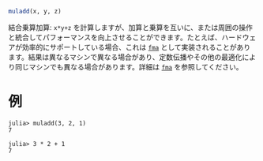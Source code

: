 ```julia
muladd(x, y, z)
```

結合乗算加算: `x*y+z` を計算しますが、加算と乗算を互いに、または周囲の操作と統合してパフォーマンスを向上させることができます。たとえば、ハードウェアが効率的にサポートしている場合、これは [`fma`](@ref) として実装されることがあります。結果は異なるマシンで異なる場合があり、定数伝播やその他の最適化により同じマシンでも異なる場合があります。詳細は [`fma`](@ref) を参照してください。

# 例

```jldoctest
julia> muladd(3, 2, 1)
7

julia> 3 * 2 + 1
7
```
